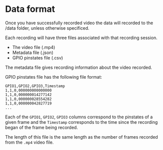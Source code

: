 # Data format

Once you have successfully recorded video the data will recorded to the /data folder, unless otherwise specificed.

Each recording will have three files associated with that recording session.

- The video file (.mp4)
- Metadata file (.json)
- GPIO pinstates file (.csv)

The metadata file gives recording information about the video recorded.

GPIO pinstates file has the following file format:

```csv
GPIO1,GPIO2,GPIO3,Timestamp
1,1,0,000000000000000
1,1,0,000000014277142
1,1,0,000000028554282
1,1,0,000000042827719
...
```

Each of the `GPIO1`, `GPIO2`, `GPIO3` columns correspond to the pinstates of a given frame and the `Timestamp` corresponds to the time since the recording began of the frame being recorded.

The length of this file is the same length as the number of frames recorded from the `.mp4` video file.
